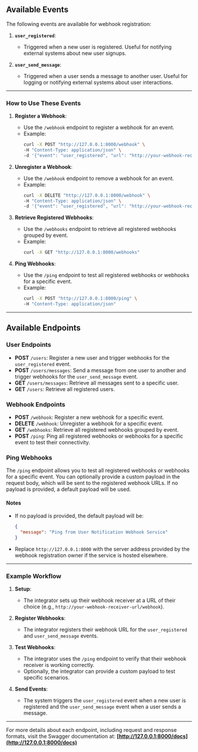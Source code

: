 ## Available Events
The following events are available for webhook registration:

1. **`user_registered`**: 
   - Triggered when a new user is registered. Useful for notifying external systems about new user signups.

2. **`user_send_message`**: 
   - Triggered when a user sends a message to another user. Useful for logging or notifying external systems about user interactions.

---

### How to Use These Events

1. **Register a Webhook**:
   - Use the `/webhook` endpoint to register a webhook for an event.
   - Example:
     ```bash
     curl -X POST "http://127.0.0.1:8000/webhook" \
     -H "Content-Type: application/json" \
     -d '{"event": "user_registered", "url": "http://your-webhook-receiver-url/webhook"}'
     ```

2. **Unregister a Webhook**:
   - Use the `/webhook` endpoint to remove a webhook for an event.
   - Example:
     ```bash
     curl -X DELETE "http://127.0.0.1:8000/webhook" \
     -H "Content-Type: application/json" \
     -d '{"event": "user_registered", "url": "http://your-webhook-receiver-url/webhook"}'
     ```

3. **Retrieve Registered Webhooks**:
   - Use the `/webhooks` endpoint to retrieve all registered webhooks grouped by event.
   - Example:
     ```bash
     curl -X GET "http://127.0.0.1:8000/webhooks"
     ```

4. **Ping Webhooks**:
   - Use the `/ping` endpoint to test all registered webhooks or webhooks for a specific event.
   - Example:
     ```bash
     curl -X POST "http://127.0.0.1:8000/ping" \
     -H "Content-Type: application/json"
     ```

---

## Available Endpoints

### User Endpoints
- **POST** `/users`: Register a new user and trigger webhooks for the `user_registered` event.
- **POST** `/users/messages`: Send a message from one user to another and trigger webhooks for the `user_send_message` event.
- **GET** `/users/messages`: Retrieve all messages sent to a specific user.
- **GET** `/users`: Retrieve all registered users.

### Webhook Endpoints
- **POST** `/webhook`: Register a new webhook for a specific event.
- **DELETE** `/webhook`: Unregister a webhook for a specific event.
- **GET** `/webhooks`: Retrieve all registered webhooks grouped by event.
- **POST** `/ping`: Ping all registered webhooks or webhooks for a specific event to test their connectivity.


### Ping Webhooks
The `/ping` endpoint allows you to test all registered webhooks or webhooks for a specific event. You can optionally provide a custom payload in the request body, which will be sent to the registered webhook URLs. If no payload is provided, a default payload will be used.

#### Notes
- If no payload is provided, the default payload will be:
  ```json
  {
    "message": "Ping from User Notification Webhook Service"
  }
  ```
- Replace `http://127.0.0.1:8000` with the server address provided by the webhook registration owner if the service is hosted elsewhere.

---

### Example Workflow

1. **Setup**:
   - The integrator sets up their webhook receiver at a URL of their choice (e.g., `http://your-webhook-receiver-url/webhook`).

2. **Register Webhooks**:
   - The integrator registers their webhook URL for the `user_registered` and `user_send_message` events.

3. **Test Webhooks**:
   - The integrator uses the `/ping` endpoint to verify that their webhook receiver is working correctly.
   - Optionally, the integrator can provide a custom payload to test specific scenarios.

4. **Send Events**:
   - The system triggers the `user_registered` event when a new user is registered and the `user_send_message` event when a user sends a message.

---

For more details about each endpoint, including request and response formats, visit the Swagger documentation at:
**[http://127.0.0.1:8000/docs](http://127.0.0.1:8000/docs)**